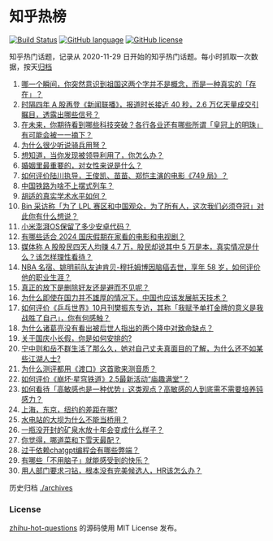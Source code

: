 # 知乎热榜
[![Build Status](https://github.com/ToWeLong/zhihu-hot-questions/workflows/CI/badge.svg)](https://github.com/ToWeLong/zhihu-hot-questions/actions)
[![GitHub language](https://img.shields.io/badge/language-golang-orange.svg)](https://golang.org/)
[![GitHub license](https://img.shields.io/github/license/ToWeLong/zhihu-hot-questions)](https://github.com/ToWeLong/zhihu-hot-questions/blob/main/LICENSE)

知乎热门话题，记录从 2020-11-29 日开始的知乎热门话题。每小时抓取一次数据，按天[归档](./archives)

<!-- BEGIN -->

1. [哪一个瞬间，你突然意识到祖国这两个字并不是概念，而是一种真实的「存在」？](https://www.zhihu.com/question/667514778)
1. [时隔四年 A 股再登《新闻联播》，报道时长接近 40 秒，2.6 万亿天量成交引瞩目，透露出哪些信号？](https://www.zhihu.com/question/705357112)
1. [在未来，你期待看到哪些科技突破？各行各业还有哪些所谓「皇冠上的明珠」有可能会被一一摘下？](https://www.zhihu.com/question/667514954)
1. [为什么很少听说骑兵用弩？](https://www.zhihu.com/question/667516951)
1. [想知道，当你发现被领导利用了，你怎么办？](https://www.zhihu.com/question/701244860)
1. [婚姻里最重要的，对女性来说是什么？](https://www.zhihu.com/question/700865442)
1. [如何评价陆川执导，王俊凯、苗苗、郑恺主演的电影《749 局》？](https://www.zhihu.com/question/673428856)
1. [中国铁路为啥不上摆式列车？](https://www.zhihu.com/question/667761941)
1. [胡适的真实学术水平如何？](https://www.zhihu.com/question/631203290)
1. [Bin 采访称「为了 LPL 赛区和中国观众，为了所有人，这次我们必须夺冠」对此你有什么想说？](https://www.zhihu.com/question/705966755)
1. [小米澎湃OS保留了多少安卓代码？](https://www.zhihu.com/question/638646600)
1. [有哪些适合 2024 国庆假期在家看的电影和电视剧？](https://www.zhihu.com/question/667977954)
1. [媒体称 A 股股民四天人均赚 4.7 万，股民却说其中 5 万是本，真实情况是什么？该怎样理性看待？](https://www.zhihu.com/question/695447836)
1. [NBA 名宿、姚明前队友迪肯贝-穆托姆博因脑癌去世，享年 58 岁，如何评价他的职业生涯？](https://www.zhihu.com/question/701917242)
1. [真正的放下是删除好友还是避而不见呢？](https://www.zhihu.com/question/701128683)
1. [为什么即使在国力并不雄厚的情况下，中国也应该发展航天技术？](https://www.zhihu.com/question/20411287)
1. [如何评价《乒乓世界》10月刊樊振东专访，其称「我赋予单打金牌的意义是我战胜了自己」，你有何感触？](https://www.zhihu.com/question/698751456)
1. [为什么诸葛亮没有看出被后世人指出的两个隆中对致命缺点？](https://www.zhihu.com/question/661747307)
1. [关于国庆小长假，你是如何安排的?](https://www.zhihu.com/question/667751190)
1. [宁中则和岳不群生活了那么久，她对自己丈夫真面目的了解，为什么还不如某些江湖人士?](https://www.zhihu.com/question/680586433)
1. [为什么测评都用《渡口》这首歌来测音质？](https://www.zhihu.com/question/667849815)
1. [如何评价《崩坏·星穹铁道》2.5最新活动“庙趣满堂”？](https://www.zhihu.com/question/700758996)
1. [如何看待「高敏感也是一种优势」这类观点？高敏感的人到底需不需要培养钝感力？](https://www.zhihu.com/question/671400747)
1. [上海，东京，纽约的差距在哪?](https://www.zhihu.com/question/390469043)
1. [水电站的大坝为什么不能当桥用？](https://www.zhihu.com/question/348861282)
1. [一瓶没开封的矿泉水放十年会变成什么样子？](https://www.zhihu.com/question/665693306)
1. [你觉得，哪道菜和下雪天最配？](https://www.zhihu.com/question/569392195)
1. [过于依赖chatgpt编程会有哪些弊端？](https://www.zhihu.com/question/667706567)
1. [有哪些「不用脑子」就能感受到的快乐？](https://www.zhihu.com/question/666918665)
1. [用人部门要求刁钻，根本没有完美候选人，HR该怎么办？](https://www.zhihu.com/question/670055878)

<!-- END -->

历史归档 [./archives](./archives)


### License
[zhihu-hot-questions](https://github.com/towelong/zhihu-hot-questions) 的源码使用 MIT License 发布。